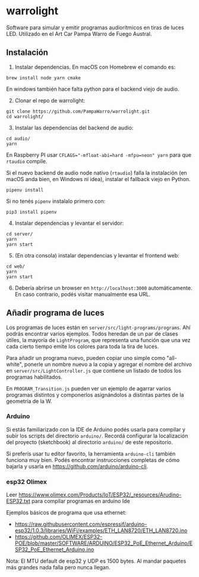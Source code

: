warrolight
==========

Software para simular y emitir programas audiorítmicos en tiras de luces LED. Utilizado en el Art Car Pampa Warro de Fuego Austral.

## Instalación

1. Instalar dependencias. En macOS con Homebrew el comando es:

```
brew install node yarn cmake
```

En windows también hace falta python para el backend viejo de audio.

2. Clonar el repo de warrolight: 

```
git clone https://github.com/PampaWarro/warrolight.git
cd warrolight/
```

3. Instalar las dependencias del backend de audio:

```
cd audio/
yarn
```

En Raspberry PI usar `CFLAGS="-mfloat-abi=hard -mfpu=neon" yarn` para que
`rtaudio` compile.

Si el nuevo backend de audio node nativo (`rtaudio`) falla la instalación (en
macOS anda bien, en Windows ni idea), instalar el fallback viejo en Python.

```
pipenv install
```

Si no tenés `pipenv` instalalo primero con:

```
pip3 install pipenv
```

4. Instalar dependencias y levantar el servidor:

```
cd server/
yarn
yarn start
```

5. (En otra consola) instalar dependencias y levantar el frontend web:

```
cd web/
yarn
yarn start
```

6. Debería abrirse un browser en `http://localhost:3000` automáticamente. En caso contrario, podés visitar manualmente esa URL.


## Añadir programa de luces

Los programas de luces están en `server/src/light-programs/programs`. Ahí podrás encontrar varios ejemplos. Todos heredan de un par de clases útiles, la mayoría de `LightProgram`, que representa una función que una vez cada cierto tiempo emite los colores para toda la tira de luces.

Para añadir un programa nuevo, pueden copiar uno simple como "all-white", ponerle un nombre nuevo a la copia y agregar el nombre del archivo en `server/src/LightController.js` que contiene un listado de todos los programas habilitados.

En `PROGRAM_Transition.js` pueden ver un ejemplo de agarrar varios programas distintos y componerlos asignándolos a distintas partes de la geometría de la W.

### Arduino

Si estás familiarizado con la IDE de Arduino podés usarla para compilar y subir los scripts del directorio `arduino/`. Recordá configurar la localización del proyecto (sketchbook) al directorio `arduino/` de este repositorio.

Si preferís usar tu editor favorito, la herramienta `arduino-cli` también funciona muy bien. Podés encontrar instrucciones completas de cómo bajarla y usarla en https://github.com/arduino/arduino-cli.

### esp32 Olimex

Leer https://www.olimex.com/Products/IoT/ESP32/_resources/Arudino-ESP32.txt para compilar programas en arduino Ide

Ejemplos básicos de programa que usa ethernet: 
- https://raw.githubusercontent.com/espressif/arduino-esp32/1.0.3/libraries/WiFi/examples/ETH_LAN8720/ETH_LAN8720.ino
- https://github.com/OLIMEX/ESP32-POE/blob/master/SOFTWARE/ARDUINO/ESP32_PoE_Ethernet_Arduino/ESP32_PoE_Ethernet_Arduino.ino

Nota: El MTU default de esp32 y UDP es 1500 bytes. Al mandar paquetes más grandes nada falla pero nunca llegan.  
